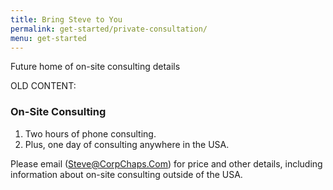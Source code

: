 ```yaml
---
title: Bring Steve to You
permalink: get-started/private-consultation/
menu: get-started
---
```

Future home of on-site consulting details

OLD CONTENT:

### On-Site Consulting

1.  Two hours of phone consulting.
2.  Plus, one day of consulting anywhere in the USA.

Please email ([Steve@CorpChaps.Com](mailto:Steve@CorpChaps.Com)) for price and other details, including information about on-site consulting outside of the USA.
